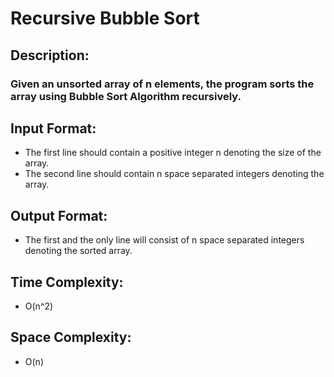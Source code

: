 # Recursive Bubble Sort
## Description:
### Given an unsorted array of n elements, the program sorts the array using Bubble Sort Algorithm recursively.
## Input Format:
* The first line should contain a positive integer n denoting the size of the array.
* The second line should contain n space separated integers denoting the array.
## Output Format:
* The first and the only line will consist of n space separated integers denoting the sorted array.
## Time Complexity: 
* O(n^2)
## Space Complexity: 
* O(n)